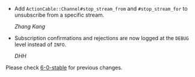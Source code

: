 *   Add `ActionCable::Channel#stop_stream_from` and `#stop_stream_for` to unsubscribe from a specific stream.

    *Zhang Kang*

*   Subscription confirmations and rejections are now logged at the `DEBUG` level instead of `INFO`.

    *DHH*

Please check [6-0-stable](https://github.com/rails/rails/blob/6-0-stable/actioncable/CHANGELOG.md) for previous changes.

